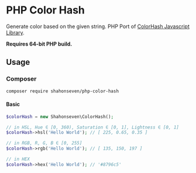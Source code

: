 # PHP Color Hash
Generate color based on the given string. PHP Port of [ColorHash Javascript Library](https://github.com/zenozeng/color-hash). 

**Requires 64-bit PHP build.**

## Usage

### Composer

```bash
composer require shahonseven/php-color-hash
```
#### Basic

```php
$colorHash = new Shahonseven\ColorHash();

// in HSL, Hue ∈ [0, 360), Saturation ∈ [0, 1], Lightness ∈ [0, 1]
$colorHash->hsl('Hello World'); // [ 225, 0.65, 0.35 ]

// in RGB, R, G, B ∈ [0, 255]
$colorHash->rgb('Hello World'); // [ 135, 150, 197 ]

// in HEX
$colorHash->hex('Hello World'); // '#8796c5'
```
